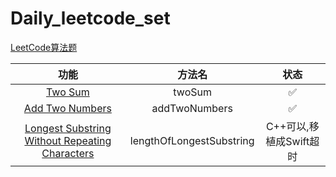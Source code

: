 # Daily_leetcode_set

[LeetCode算法题](https://leetcode.com)


|功能|方法名|状态|
|:-:|:-:|:-:|
|[Two Sum](https://leetcode.com/problems/two-sum/)|twoSum|✅|
|[Add Two Numbers](https://leetcode.com/problems/add-two-numbers/)|addTwoNumbers|✅|
|[Longest Substring Without Repeating Characters](https://leetcode.com/problems/longest-substring-without-repeating-characters/)|lengthOfLongestSubstring|C++可以,移植成Swift超时|

